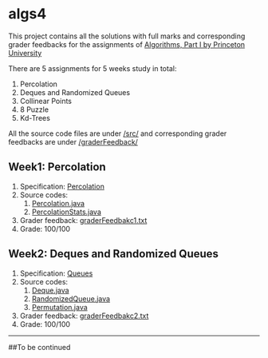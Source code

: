 # algs4
This project contains all the solutions with full marks and corresponding grader feedbacks for the assignments of [Algorithms, Part I by Princeton University](https://www.coursera.org/learn/algorithms-part1?)

There are 5 assignments for 5 weeks study in total:
1. Percolation
2. Deques and Randomized Queues
3. Collinear Points
4. 8 Puzzle
5. Kd-Trees

All the source code files are under [/src/](https://github.com/icycoke/algs4/tree/master/src) and corresponding grader feedbacks are under [/graderFeedback/](https://github.com/icycoke/algs4/tree/master/graderFeedback)

## Week1: Percolation
1. Specification: [Percolation](https://coursera.cs.princeton.edu/algs4/assignments/percolation/specification.php)
2. Source codes:
   1. [Percolation.java](https://github.com/icycoke/algs4/blob/master/src/Percolation.java)
   2. [PercolationStats.java](https://github.com/icycoke/algs4/blob/master/src/PercolationStats.java)
3. Grader feedback: [graderFeedbakc1.txt](https://github.com/icycoke/algs4/blob/master/graderFeedback/graderFeedbakc1.txt)
4. Grade: 100/100

## Week2: Deques and Randomized Queues
1. Specification: [Queues](https://coursera.cs.princeton.edu/algs4/assignments/queues/specification.php)
2. Source codes:
   1. [Deque.java](https://github.com/icycoke/algs4/blob/master/src/Deque.java)
   2. [RandomizedQueue.java](https://github.com/icycoke/algs4/blob/master/src/RandomizedQueue.java)
   3. [Permutation.java](https://github.com/icycoke/algs4/blob/master/src/Permutation.java)
3. Grader feedback: [graderFeedbakc2.txt](https://github.com/icycoke/algs4/blob/master/graderFeedback/graderFeedbakc2.txt)
4. Grade: 100/100

---
##To be continued
